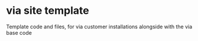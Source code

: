 # via site template
Template code and files, for via customer installations alongside with the via base code
